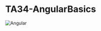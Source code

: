 # TA34-AngularBasics
![Angular](https://user-images.githubusercontent.com/55434881/188754426-a5b545d2-8836-496a-8f2f-5e28856a211e.JPG)
